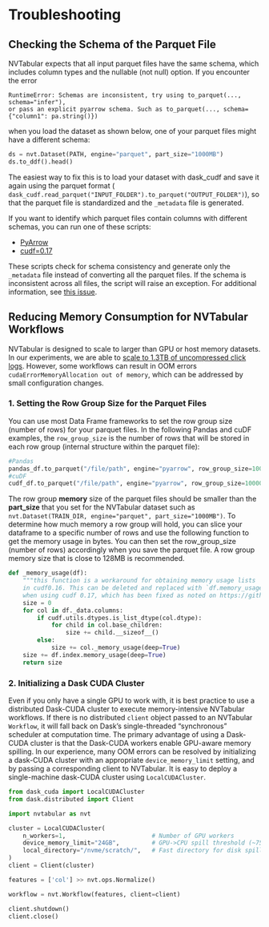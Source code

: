 Troubleshooting
===============

## Checking the Schema of the Parquet File

NVTabular expects that all input parquet files have the same schema, which includes column types and the nullable (not null) option. If you encounter the error
```
RuntimeError: Schemas are inconsistent, try using to_parquet(..., schema="infer"),
or pass an explicit pyarrow schema. Such as to_parquet(..., schema={"column1": pa.string()})
```
when you load the dataset as shown below, one of your parquet files might have a different schema:

```python
ds = nvt.Dataset(PATH, engine="parquet", part_size="1000MB")
ds.to_ddf().head()
```

The easiest way to fix this is to load your dataset with dask_cudf and save it again using the parquet format ( ```dask_cudf.read_parquet("INPUT_FOLDER").to_parquet("OUTPUT_FOLDER")```), so that the parquet file is standardized and the ```_metadata``` file is generated.

If you want to identify which parquet files contain columns with different schemas, you can run one of these scripts:
* [PyArrow](https://github.com/dask/dask/issues/6504#issuecomment-675465645)
* [cudf=0.17](https://github.com/rapidsai/cudf/pull/6796#issue-522934284)

These scripts check for schema consistency and generate only the ```_metadata``` file instead of
converting all the parquet files. If the schema is inconsistent across all files, the script will
raise an exception. For additional information, see [this
issue](https://github.com/NVIDIA/NVTabular/issues/429).

## Reducing Memory Consumption for NVTabular Workflows

NVTabular is designed to scale to larger than GPU or host memory datasets. In our experiments, we are able to [scale to 1.3TB of uncompressed click logs](https://github.com/NVIDIA/NVTabular/tree/main/examples/scaling-criteo). However, some workflows can result in OOM errors `cudaErrorMemoryAllocation out of memory`, which can be addressed by small configuration changes.

### 1. Setting the Row Group Size for the Parquet Files

You can use most Data Frame frameworks to set the row group size (number of rows) for your parquet files. In the following Pandas and cuDF examples, the ```row_group_size``` is the number of rows that will be stored in each row group (internal structure within the parquet file):
```python
#Pandas
pandas_df.to_parquet("/file/path", engine="pyarrow", row_group_size=10000)
#cuDF
cudf_df.to_parquet("/file/path", engine="pyarrow", row_group_size=10000)
```

The row group **memory** size of the parquet files should be smaller than the **part_size** that
you set for the NVTabular dataset such as ```nvt.Dataset(TRAIN_DIR, engine="parquet",
part_size="1000MB")```. To determine how much memory a row group will hold, you can slice your dataframe to a specific number of rows and use the following function to get the memory usage in bytes. You can then set the row_group_size (number of rows) accordingly when you save the parquet file. A row group memory size that is close to 128MB is recommended.

```python
def _memory_usage(df):
    """this function is a workaround for obtaining memory usage lists
    in cudf0.16. This can be deleted and replaced with `df.memory_usage(deep= True, index=True).sum()`
    when using cudf 0.17, which has been fixed as noted on https://github.com/rapidsai/cudf/pull/6549)"""
    size = 0
    for col in df._data.columns:
        if cudf.utils.dtypes.is_list_dtype(col.dtype):
            for child in col.base_children:
                size += child.__sizeof__()
        else:
            size += col._memory_usage(deep=True)
    size += df.index.memory_usage(deep=True)
    return size
```

### 2. Initializing a Dask CUDA Cluster

Even if you only have a single GPU to work with, it is best practice to use a distributed Dask-CUDA cluster to execute memory-intensive NVTabular workflows. If there is no distributed `client` object passed to an NVTabular `Workflow`, it will fall back on Dask’s single-threaded “synchronous” scheduler at computation time. The primary advantage of using a Dask-CUDA cluster is that the Dask-CUDA workers enable GPU-aware memory spilling.  In our experience, many OOM errors can be resolved by initializing a dask-CUDA cluster with an appropriate `device_memory_limit` setting, and by passing a corresponding client to NVTabular.  It is easy to deploy a single-machine dask-CUDA cluster using `LocalCUDACluster`.

```python
from dask_cuda import LocalCUDACluster
from dask.distributed import Client

import nvtabular as nvt

cluster = LocalCUDACluster(
    n_workers=1,                        # Number of GPU workers
    device_memory_limit="24GB",         # GPU->CPU spill threshold (~75% of GPU memory)
    local_directory="/nvme/scratch/",   # Fast directory for disk spilling
)
client = Client(cluster)

features = ['col'] >> nvt.ops.Normalize()

workflow = nvt.Workflow(features, client=client)

client.shutdown()
client.close()
```